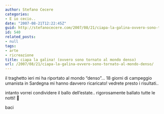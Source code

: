 ```yaml
---
author: Stefano Cecere
categories:
- E io cecio..
date: "2007-08-21T12:22:45Z"
guid: http://stefanocecere.com/2007/08/21/ciapa-la-galina-ovvero-sono-tornato-al-mondo-denso/
id: 540
related_posts:
- null
tags:
- arte
- ricreazione
title: ciapa la galina! (ovvero sono tornato al mondo denso)
url: /2007/08/21/ciapa-la-galina-ovvero-sono-tornato-al-mondo-denso/
---
```


il traghetto ieri mi ha riportato al mondo &#8220;denso&#8221;&#8230; 18 giorni di campeggio umanista in Sardegna mi hanno davvero ricaricato! vedrete presto i risultati..

intanto vorrei condividere il ballo dell&#8217;estate.. rigorosamente ballato tutte le notti! 🙂

baci